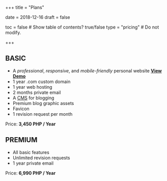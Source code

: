 +++
title = "Plans"

date = 2018-12-16
draft = false

toc = false  # Show table of contents? true/false
type = "pricing"  # Do not modify.

+++
## BASIC

- A *professional*, *responsive*, and *mobile-friendly* personal 
website [**View Demo**](https://juanadelacruz.xyz/) 
- 1 year .com custom domain
- 1 year web hosting
- 2 months private email
- A [CMS](https://juanadelacruz.xyz/admin/) for blogging
- Premium blog graphic assets
- Favicon
- 1 revision request per month

Price: **3,450 PHP / Year**

## PREMIUM

- All basic features
- Unlimited revision requests
- 1 year private email

Price: **6,990 PHP / Year**
